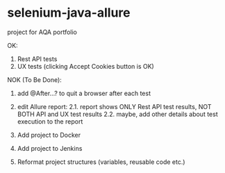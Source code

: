 # selenium-java-allure
project for AQA portfolio 

OK: 

1. Rest API tests 
2. UX tests (clicking Accept Cookies button is OK)

NOK (To Be Done): 

1. add @After...? to quit a browser after each test 
2. edit Allure report: 
  2.1. report shows ONLY Rest API test results, NOT BOTH API and UX test results 
  2.2. maybe, add other details about test execution to the report 
  
3. Add project to Docker 
4. Add project to Jenkins 
5. Reformat project structures (variables, reusable code etc.)


